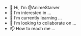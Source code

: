 - 👋 Hi, I’m @AnimeStarver
- 👀 I’m interested in ...
- 🌱 I’m currently learning ...
- 💞️ I’m looking to collaborate on ...
- 📫 How to reach me ...

<!---
AnimeStarver/AnimeStarver is a ✨ special ✨ repository because its `README.md` (this file) appears on your GitHub profile.
You can click the Preview link to take a look at your changes.
--->
